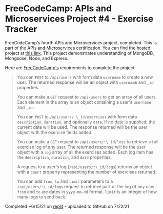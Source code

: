 # FreeCodeCamp: APIs and Microservices Project #4 - Exercise Tracker

FreeCodeCamp's fourth APIs and Microservices project, completed. This is part of the APIs and Microservices certification. You can find the hosted project at [this link](https://boilerplate-project-exercisetracker.andyarensman.repl.co/). This project demonstrates understanding of MongoDB, Mongoose, Node, and Express.

Here are [FreeCodeCamp's](https://www.freecodecamp.org/learn/apis-and-microservices/apis-and-microservices-projects/exercise-tracker) requirements to complete the project:

>You can `POST` to `/api/users` with form data `username` to create a new user. The returned response will be an object with `usernam`e and `_id` properties.
>
>You can make a `GET` request to `/api/users` to get an array of all users. Each element in the array is an object containing a user's `username` and `_id`.
>
>You can `POST` to `/api/users/:\_id/exercises` with form data `description`, `duration`, and optionally `date`. If no date is supplied, the current date will be used. The response returned will be the user object with the exercise fields added.
>
>You can make a `GET` request to `/api/users/:\_id/logs` to retrieve a full exercise log of any user. The returned response will be the user object with a `log` array of all the exercises added. Each log item has the `description`, `duration`, and `date` properties.
>
>A request to a user's log (`/api/users/:\_id/logs`) returns an object with a `count` property representing the number of exercises returned.
>
>You can add `from`, `to` and `limit` parameters to a `/api/users/:\_id/logs` request to retrieve part of the log of any user. `from` and `to` are dates in `yyyy-mm-dd` format. `limit` is an integer of how many logs to send back.

Completed ~6/15/21 on [replit](https://replit.com/@AndyArensman/boilerplate-project-exercisetracker) - uploaded to GitHub on 7/22/21
